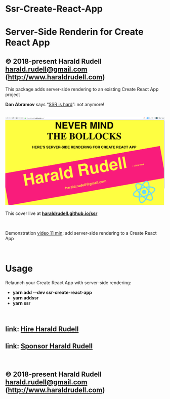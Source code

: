 # Ssr-Create-React-App

<html lang=en>
  <meta charset=utf-8>
  <h1>Server-Side Renderin for Create React App</h1>

## © 2018-present Harald Rudell <harald.rudell@gmail.com> (http://www.haraldrudell.com)

  <p>This package adds server-side rendering to an existing Create React App project</p>
  <p><strong>Dan Abramov</strong> says “<a href="">SSR is hard</a>”: not anymore!</p>
  &emsp;

  <img src=https://raw.githubusercontent.com/haraldrudell/ssr-create-react-app/master/assets/cover.png alt="cover" />

  <p>This cover live at <a href="https://haraldrudell.github.io/ssr/"><strong>haraldrudell.github.io/ssr</strong></a></p>
  &emsp;

  <p>Demonstration <a href=https://youtu.be/sn9InqfNtSQ>video 11 min</a>: add server-side rendering to a Create React App</p>
  &emsp;

# Usage

Relaunch your Create React App with server-side rendering:
* **yarn add --dev ssr-create-react-app**
* **yarn addssr**
* **yarn ssr**

&emsp;

## link: [Hire Harald Rudell](https://hire.surge.sh/)

## link: [Sponsor Harald Rudell](https://www.gofundme.com/san-francisco-revenge-crime-victim/)

&emsp;

## © 2018-present Harald Rudell <harald.rudell@gmail.com> (http://www.haraldrudell.com)
</html>
